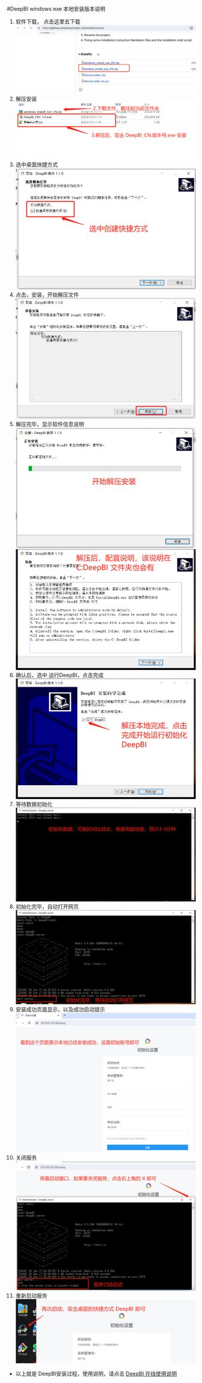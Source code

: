 #DeepBI windows exe 本地安装版本说明

1. 软件下载， 点击这里去下载
 ![docker_err.jpg](user_manual/cn/exe/1.jpg)
2. 解压安装
 ![docker_err.jpg](user_manual/cn/exe/2.jpg)
3. 选中桌面快捷方式
 ![docker_err.jpg](user_manual/cn/exe/3.jpg)
4. 点击，安装，开始解压文件
 ![docker_err.jpg](user_manual/cn/exe/4.jpg)
5. 解压完毕，显示软件信息说明
 ![docker_err.jpg](user_manual/cn/exe/5.jpg)
 ![docker_err.jpg](user_manual/cn/exe/6.jpg)
6. 确认后，选中 运行DeepBI，点击完成
 ![docker_err.jpg](user_manual/cn/exe/7.jpg)
7. 等待数据初始化
 ![docker_err.jpg](user_manual/cn/exe/8.jpg)
8. 初始化完毕，自动打开网页
 ![docker_err.jpg](user_manual/cn/exe/9.jpg)
9. 安装成功页面显示，以及成功启动提示
 ![docker_err.jpg](user_manual/cn/exe/10.jpg)
10. 关闭服务
 ![docker_err.jpg](user_manual/cn/exe/11.jpg)
11. 重新启动服务
 ![docker_err.jpg](user_manual/cn/exe/12.jpg)

- 以上就是 DeepBI安装过程，使用说明，请点击 [DeepBI 在线使用说明](client/app/assets/images/cn/user_manual_cn.md)
